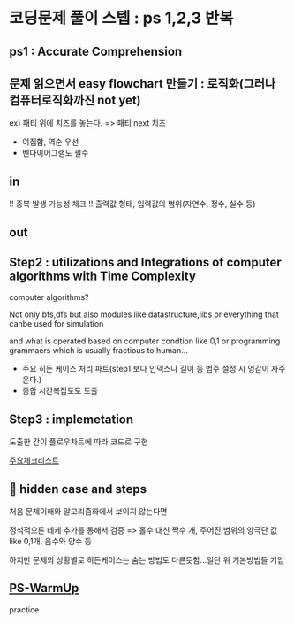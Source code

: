 # 코딩문제 풀이 스텝 : ps 1,2,3 반복

## ps1 : Accurate Comprehension
## 문제 읽으면서 easy flowchart 만들기 : 로직화(그러나 컴퓨터로직화까진 not yet) 
ex) 패티 위에 치즈를 놓는다. => 패티 next 치즈

- 여집합, 역순 우선
- 벤다이어그램도 필수

## in
!! 중복 발생 가능성 체크 !!
출력값 형태, 입력값의 범위(자연수, 정수, 실수 등)
## out

## Step2 : utilizations and Integrations of computer algorithms with Time Complexity
computer algorithms?

Not only bfs,dfs but also modules like datastructure,libs or everything that canbe used for simulation

and what is operated based on computer condtion like 0,1 or programming grammaers which is usually fractious to human...

* 주요 히든 케이스 처리 파트(step1 보다 인덱스나 길이 등 범주 설정 시 영감이 자주온다.)
* 종합 시간복잡도도 도출

## Step3 : implemetation
 도출한 간이 플로우차트에 따라 코드로 구현
 
 [주요체크리스트](https://github.com/devsacti/Algorithms_Query/blob/main/PSrecords_python/PS-concept/3.ImplementationErrorList.txt)

## 🥇 hidden case and steps
처음 문제이해와 알고리즘화에서 보이지 않는다면

정석적으론 테케 추가를 통해서 검증 => 홀수 대신 짝수 개, 주어진 범위의 양극단 값 like 0,1개, 음수와 양수 등

하지만 문제의 상황별로 히든케이스는 숨는 방법도 다른듯함...일단 위 기본방법들 기입


## [PS-WarmUp](https://github.com/devsacti/Algorithms_Query/tree/main/PSrecords_python/PS-WarmUp)
 practice
